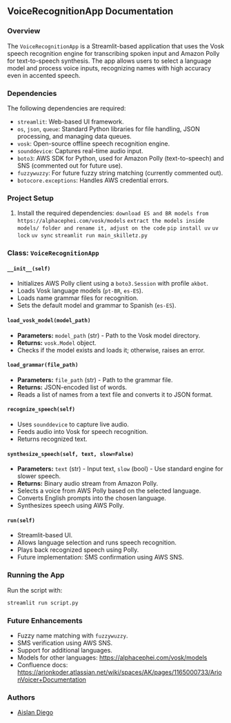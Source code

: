 ## VoiceRecognitionApp Documentation

### Overview
The `VoiceRecognitionApp` is a Streamlit-based application that uses the Vosk speech recognition engine for transcribing spoken input and Amazon Polly for text-to-speech synthesis. The app allows users to select a language model and process voice inputs, recognizing names with high accuracy even in accented speech.

### Dependencies
The following dependencies are required:
- `streamlit`: Web-based UI framework.
- `os`, `json`, `queue`: Standard Python libraries for file handling, JSON processing, and managing data queues.
- `vosk`: Open-source offline speech recognition engine.
- `sounddevice`: Captures real-time audio input.
- `boto3`: AWS SDK for Python, used for Amazon Polly (text-to-speech) and SNS (commented out for future use).
- `fuzzywuzzy`: For future fuzzy string matching (currently commented out).
- `botocore.exceptions`: Handles AWS credential errors.

### Project Setup
1. Install the required dependencies:
```download ES and BR models from https://alphacephei.com/vosk/models```
```extract the models inside models/ folder and rename it, adjust on the code```
```pip install uv```
```uv lock```
```uv sync```
```streamlit run main_skilletz.py```


### Class: `VoiceRecognitionApp`
#### `__init__(self)`
- Initializes AWS Polly client using a `boto3.Session` with profile `akbot`.
- Loads Vosk language models (`pt-BR`, `es-ES`).
- Loads name grammar files for recognition.
- Sets the default model and grammar to Spanish (`es-ES`).

#### `load_vosk_model(model_path)`
- **Parameters:** `model_path` (str) - Path to the Vosk model directory.
- **Returns:** `vosk.Model` object.
- Checks if the model exists and loads it; otherwise, raises an error.

#### `load_grammar(file_path)`
- **Parameters:** `file_path` (str) - Path to the grammar file.
- **Returns:** JSON-encoded list of words.
- Reads a list of names from a text file and converts it to JSON format.

#### `recognize_speech(self)`
- Uses `sounddevice` to capture live audio.
- Feeds audio into Vosk for speech recognition.
- Returns recognized text.

#### `synthesize_speech(self, text, slow=False)`
- **Parameters:** `text` (str) - Input text, `slow` (bool) - Use standard engine for slower speech.
- **Returns:** Binary audio stream from Amazon Polly.
- Selects a voice from AWS Polly based on the selected language.
- Converts English prompts into the chosen language.
- Synthesizes speech using AWS Polly.

#### `run(self)`
- Streamlit-based UI.
- Allows language selection and runs speech recognition.
- Plays back recognized speech using Polly.
- Future implementation: SMS confirmation using AWS SNS.

### Running the App
Run the script with:
```sh
streamlit run script.py
```

### Future Enhancements
- Fuzzy name matching with `fuzzywuzzy`.
- SMS verification using AWS SNS.
- Support for additional languages.
- Models for other languages: https://alphacephei.com/vosk/models
- Confluence docs: https://arionkoder.atlassian.net/wiki/spaces/AK/pages/1165000733/ArionVoicer+Documentation

### Authors
- [Aislan Diego](diego@arionkoder.com)
